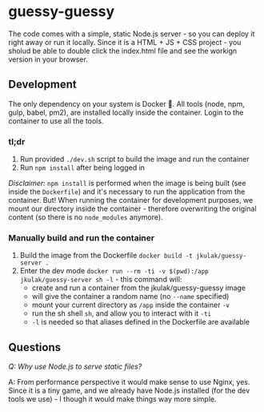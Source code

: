 # guessy-guessy

The code comes with a simple, static Node.js server - so you can deploy it right away or run it locally. Since it is a HTML + JS + CSS project - you sholud be able to double click the index.html file and see the workign version in your browser.

## Development

The only dependency on your system is Docker 🐳. All tools (node, npm, gulp, babel, pm2), are installed locally inside the container. Login to the container to use all the tools.

### tl;dr  

1.  Run provided `./dev.sh` script to build the image and run the container
2.  Run `npm install` after being logged in

*Disclaimer:* `npm install` is performed when the image is being built (see inside the `Dockerfile`) and it's necessary to run the application from the container. But! When running the container for development purposes, we mount our directory inside the container - therefore overwriting the original content (so there is no `node_modules` anymore).

### Manually build and run the container

1.  Build the image from the Dockerfile `docker build -t jkulak/guessy-server .`
2.  Enter the dev mode `docker run --rm -ti -v $(pwd):/app jkulak/guessy-server sh -l` - this command will:
    -   create and run a container from the jkulak/guessy-guessy image
    -   will give the container a random name (no `--name` specified)
    -   mount your current directory as `/app` inside the container `-v`
    -   run the sh shell `sh`, and allow you to interact with it `-ti`
    -   `-l` is needed so that aliases defined in the Dockerfile are available

## Questions

*Q: Why use Node.js to serve static files?*

A: From performance perspective it would make sense to use Nginx, yes. Since it is a tiny game, and we already have Node.js installed (for the dev tools we use) - I though it would make things way more simple.
